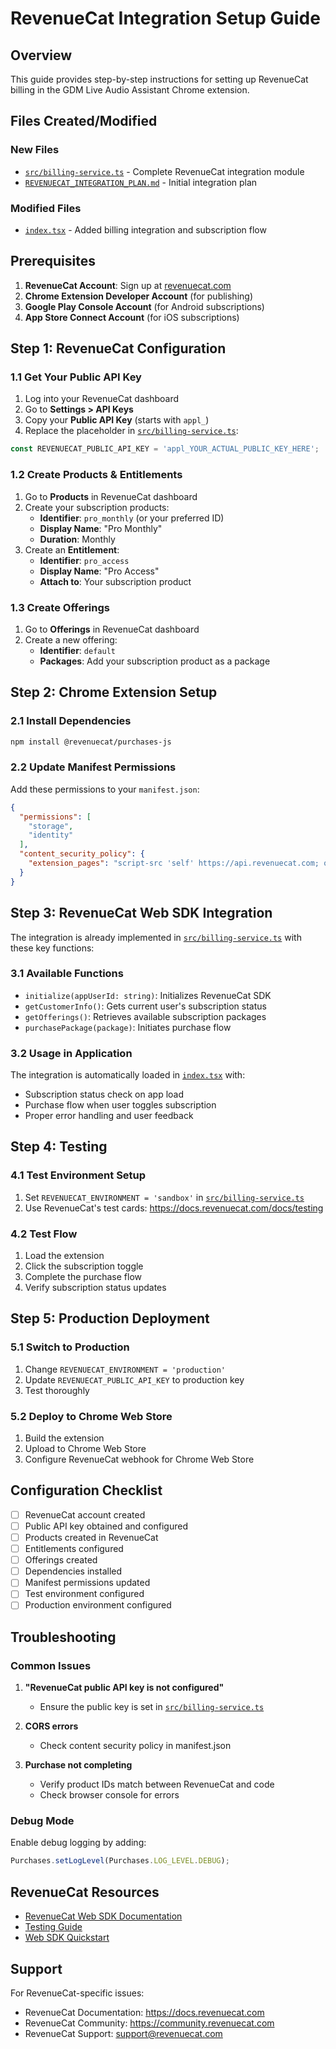 # RevenueCat Integration Setup Guide

## Overview

This guide provides step-by-step instructions for setting up RevenueCat billing in the GDM Live Audio Assistant Chrome extension.

## Files Created/Modified

### New Files
- [`src/billing-service.ts`](src/billing-service.ts) - Complete RevenueCat integration module
- [`REVENUECAT_INTEGRATION_PLAN.md`](REVENUECAT_INTEGRATION_PLAN.md) - Initial integration plan

### Modified Files
- [`index.tsx`](index.tsx) - Added billing integration and subscription flow

## Prerequisites

1. **RevenueCat Account**: Sign up at [revenuecat.com](https://revenuecat.com)
2. **Chrome Extension Developer Account** (for publishing)
3. **Google Play Console Account** (for Android subscriptions)
4. **App Store Connect Account** (for iOS subscriptions)

## Step 1: RevenueCat Configuration

### 1.1 Get Your Public API Key
1. Log into your RevenueCat dashboard
2. Go to **Settings > API Keys**
3. Copy your **Public API Key** (starts with `appl_`)
4. Replace the placeholder in [`src/billing-service.ts`](src/billing-service.ts):

```typescript
const REVENUECAT_PUBLIC_API_KEY = 'appl_YOUR_ACTUAL_PUBLIC_KEY_HERE';
```

### 1.2 Create Products & Entitlements
1. Go to **Products** in RevenueCat dashboard
2. Create your subscription products:
   - **Identifier**: `pro_monthly` (or your preferred ID)
   - **Display Name**: "Pro Monthly"
   - **Duration**: Monthly
3. Create an **Entitlement**:
   - **Identifier**: `pro_access`
   - **Display Name**: "Pro Access"
   - **Attach to**: Your subscription product

### 1.3 Create Offerings
1. Go to **Offerings** in RevenueCat dashboard
2. Create a new offering:
   - **Identifier**: `default`
   - **Packages**: Add your subscription product as a package

## Step 2: Chrome Extension Setup

### 2.1 Install Dependencies
```bash
npm install @revenuecat/purchases-js
```

### 2.2 Update Manifest Permissions
Add these permissions to your `manifest.json`:
```json
{
  "permissions": [
    "storage",
    "identity"
  ],
  "content_security_policy": {
    "extension_pages": "script-src 'self' https://api.revenuecat.com; object-src 'self'"
  }
}
```

## Step 3: RevenueCat Web SDK Integration

The integration is already implemented in [`src/billing-service.ts`](src/billing-service.ts) with these key functions:

### 3.1 Available Functions
- `initialize(appUserId: string)`: Initializes RevenueCat SDK
- `getCustomerInfo()`: Gets current user's subscription status
- `getOfferings()`: Retrieves available subscription packages
- `purchasePackage(package)`: Initiates purchase flow

### 3.2 Usage in Application
The integration is automatically loaded in [`index.tsx`](index.tsx) with:
- Subscription status check on app load
- Purchase flow when user toggles subscription
- Proper error handling and user feedback

## Step 4: Testing

### 4.1 Test Environment Setup
1. Set `REVENUECAT_ENVIRONMENT = 'sandbox'` in [`src/billing-service.ts`](src/billing-service.ts)
2. Use RevenueCat's test cards: https://docs.revenuecat.com/docs/testing

### 4.2 Test Flow
1. Load the extension
2. Click the subscription toggle
3. Complete the purchase flow
4. Verify subscription status updates

## Step 5: Production Deployment

### 5.1 Switch to Production
1. Change `REVENUECAT_ENVIRONMENT = 'production'`
2. Update `REVENUECAT_PUBLIC_API_KEY` to production key
3. Test thoroughly

### 5.2 Deploy to Chrome Web Store
1. Build the extension
2. Upload to Chrome Web Store
3. Configure RevenueCat webhook for Chrome Web Store

## Configuration Checklist

- [ ] RevenueCat account created
- [ ] Public API key obtained and configured
- [ ] Products created in RevenueCat
- [ ] Entitlements configured
- [ ] Offerings created
- [ ] Dependencies installed
- [ ] Manifest permissions updated
- [ ] Test environment configured
- [ ] Production environment configured

## Troubleshooting

### Common Issues

1. **"RevenueCat public API key is not configured"**
   - Ensure the public key is set in [`src/billing-service.ts`](src/billing-service.ts)

2. **CORS errors**
   - Check content security policy in manifest.json

3. **Purchase not completing**
   - Verify product IDs match between RevenueCat and code
   - Check browser console for errors

### Debug Mode
Enable debug logging by adding:
```typescript
Purchases.setLogLevel(Purchases.LOG_LEVEL.DEBUG);
```

## RevenueCat Resources

- [RevenueCat Web SDK Documentation](https://docs.revenuecat.com/docs/web-sdk)
- [Testing Guide](https://docs.revenuecat.com/docs/testing)
- [Web SDK Quickstart](https://docs.revenuecat.com/docs/web-sdk-quickstart)

## Support

For RevenueCat-specific issues:
- RevenueCat Documentation: https://docs.revenuecat.com
- RevenueCat Community: https://community.revenuecat.com
- RevenueCat Support: support@revenuecat.com